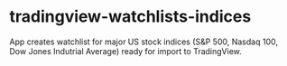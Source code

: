 # tradingview-watchlists-indices

App creates watchlist for major US stock indices (S&P 500, Nasdaq 100, Dow Jones Indutrial Average) ready for import to TradingView.
